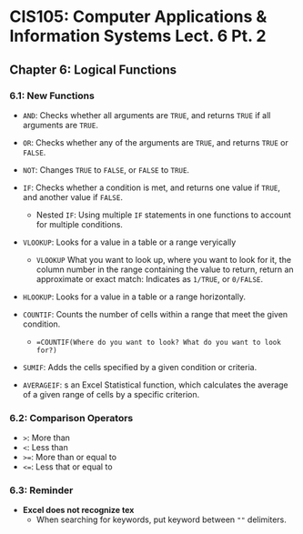 # CIS105: Computer Applications & Information Systems Lect. 6 Pt. 2

## Chapter 6: Logical Functions

### 6.1: New Functions

-   `AND`: Checks whether all arguments are `TRUE`, and returns `TRUE` if all arguments are `TRUE`.
-   `OR`: Checks whether any of the arguments are `TRUE`, and returns `TRUE` or `FALSE`.
-   `NOT`: Changes `TRUE` to `FALSE`, or `FALSE` to `TRUE`.
-   `IF`: Checks whether a condition is met, and returns one value if `TRUE`, and another value if `FALSE`.

    -   Nested `IF`: Using multiple `IF` statements in one functions to account for multiple conditions.

-   `VLOOKUP`: Looks for a value in a table or a range veryically
    -   `VLOOKUP` What you want to look up, where you want to look for it, the column number in the range containing the value to return, return an approximate or exact match: Indicates as `1/TRUE`, or `0/FALSE`.
-   `HLOOKUP`: Looks for a value in a table or a range horizontally.
-   `COUNTIF`: Counts the number of cells within a range that meet the given condition.
    -   `=COUNTIF(Where do you want to look? What do you want to look for?)`
-   `SUMIF`: Adds the cells specified by a given condition or criteria.
-   `AVERAGEIF`: s an Excel Statistical function, which calculates the average of a given range of cells by a specific criterion.

### 6.2: Comparison Operators

-   `>`: More than
-   `<`: Less than
-   `>=`: More than or equal to
-   `<=`: Less that or equal to

### 6.3: Reminder

-   **Excel does not recognize tex**
    -   When searching for keywords, put keyword between `""` delimiters.
